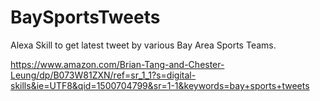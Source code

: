 # BaySportsTweets
Alexa Skill to get latest tweet by various Bay Area Sports Teams.

https://www.amazon.com/Brian-Tang-and-Chester-Leung/dp/B073W81ZXN/ref=sr_1_1?s=digital-skills&ie=UTF8&qid=1500704799&sr=1-1&keywords=bay+sports+tweets

